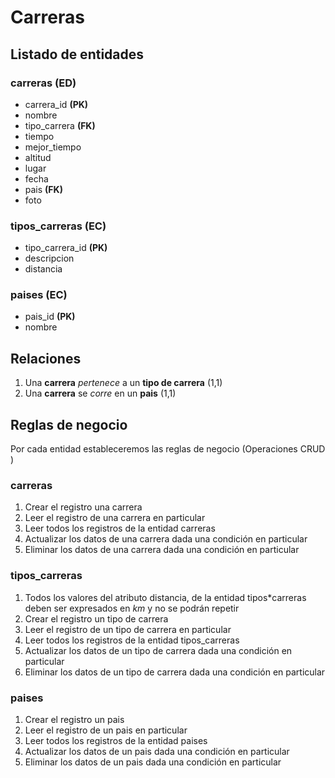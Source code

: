 # Carreras

## Listado de entidades

### carreras (ED)

- carrera_id **(PK)**
- nombre
- tipo_carrera **(FK)**
- tiempo
- mejor_tiempo
- altitud
- lugar
- fecha
- pais **(FK)**
- foto

### tipos_carreras (EC)

- tipo_carrera_id **(PK)**
- descripcion
- distancia

### paises (EC)

- pais_id **(PK)**
- nombre

## Relaciones

1. Una **carrera** _pertenece_ a un **tipo de carrera** (1,1)
2. Una **carrera** se _corre_ en un **pais** (1,1)

## Reglas de negocio

Por cada entidad estableceremos las reglas de negocio (Operaciones CRUD )

### carreras

1. Crear el registro una carrera
2. Leer el registro de una carrera en particular
3. Leer todos los registros de la entidad carreras
4. Actualizar los datos de una carrera dada una condición en particular
5. Eliminar los datos de una carrera dada una condición en particular

### tipos_carreras

1. Todos los valores del atributo distancia, de la entidad tipos*carreras deben ser expresados en _km_ y no se podrán repetir
1. Crear el registro un tipo de carrera
1. Leer el registro de un tipo de carrera en particular
1. Leer todos los registros de la entidad tipos_carreras
1. Actualizar los datos de un tipo de carrera dada una condición en particular
1. Eliminar los datos de un tipo de carrera dada una condición en particular

### paises

1. Crear el registro un pais
2. Leer el registro de un pais en particular
3. Leer todos los registros de la entidad paises
4. Actualizar los datos de un pais dada una condición en particular
5. Eliminar los datos de un pais dada una condición en particular
